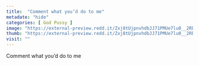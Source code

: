 ```yaml
---
title:  "Comment what you’d do to me"
metadate: "hide"
categories: [ God Pussy ]
image: "https://external-preview.redd.it/Zxj8tUjpnvhdbJJ71PMUe7lu0__2RbKBYIWHwFw5gs4.jpg?auto=webp&s=aa401824aaf1bf3d4196a63c86263e5b665ef3d2"
thumb: "https://external-preview.redd.it/Zxj8tUjpnvhdbJJ71PMUe7lu0__2RbKBYIWHwFw5gs4.jpg?width=320&crop=smart&auto=webp&s=ee9c3495345436442d598a3a6cbe5a4a61444aa8"
visit: ""
---
```

Comment what you’d do to me
